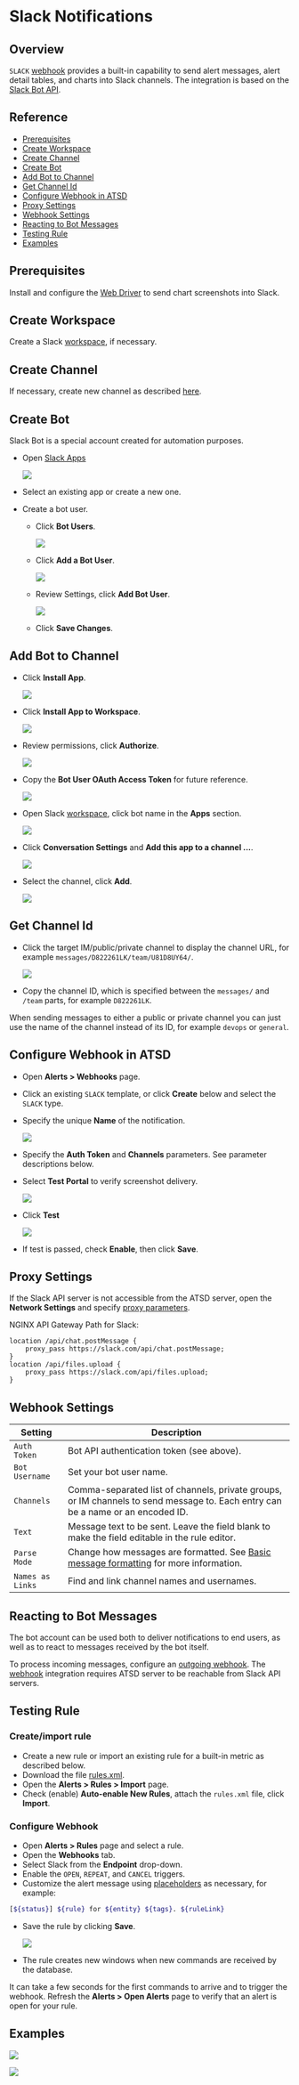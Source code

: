 # Slack Notifications

## Overview

`SLACK` [webhook](../notifications/README.md) provides a built-in capability to send alert messages, alert detail tables, and charts into Slack channels. The integration is based on the [Slack Bot API](https://api.slack.com/bot-users).

## Reference

* [Prerequisites](#prerequisites)
* [Create Workspace](#create-workspace)
* [Create Channel](#create-channel)
* [Create Bot](#create-bot)
* [Add Bot to Channel](#add-bot-to-channel)
* [Get Channel Id](#get-channel-id)
* [Configure Webhook in ATSD](#configure-webhook-in-atsd)
* [Proxy Settings](#proxy-settings)
* [Webhook Settings](#webhook-settings)
* [Reacting to Bot Messages](#reacting-to-bot-messages)
* [Testing Rule](#testing-rule)
* [Examples](#examples)

## Prerequisites

Install and configure the [Web Driver](web-driver.md) to send chart screenshots into Slack.

## Create Workspace

Create a Slack [workspace](https://slack.com/create), if necessary.

## Create Channel

If necessary, create new channel as described [here](https://get.slack.help/hc/en-us/articles/201402297-Create-a-channel).

## Create Bot

Slack Bot is a special account created for automation purposes.

* Open [Slack Apps](https://api.slack.com/apps/)

   ![](./images/outgoing_webhook_slack_1.png)

* Select an existing app or create a new one.

* Create a bot user.

  * Click **Bot Users**.

       ![](./images/outgoing_webhook_slack_2.png)

  * Click **Add a Bot User**.

       ![](./images/outgoing_webhook_slack_3.png)

  * Review Settings, click **Add Bot User**.

       ![](./images/outgoing_webhook_slack_4.png)

  * Click **Save Changes**.

## Add Bot to Channel

* Click **Install App**.

    ![](./images/slack_3.png)

* Click **Install App to Workspace**.

   ![](./images/outgoing_webhook_slack_12.png)

* Review permissions, click **Authorize**.

   ![](./images/outgoing_webhook_slack_13.png)

* Copy the **Bot User OAuth Access Token** for future reference.

   ![](./images/slack_4.png)

* Open Slack [workspace](https://my.slack.com/), click bot name in the **Apps** section.

   ![](./images/outgoing_webhook_slack_14.png)

* Click **Conversation Settings**  and **Add this app to a channel ...**.

    ![](./images/slack_5.png)

* Select the channel, click **Add**.

    ![](./images/slack_6.png)

## Get Channel Id

* Click the target IM/public/private channel to display the channel URL, for example `messages/D822261LK/team/U81D8UY64/`.

     ![](./images/slack_channel_id.png)

* Copy the channel ID, which is specified between the `messages/` and `/team` parts, for example `D822261LK`.

When sending messages to either a public or private channel you can just use the name of the channel instead of its ID, for example `devops` or `general`.

## Configure Webhook in ATSD

* Open **Alerts > Webhooks** page.
* Click an existing `SLACK` template, or click **Create** below and select the `SLACK` type.
* Specify the unique **Name** of the notification.

    ![](./images/slack_1.png)

* Specify the **Auth Token** and **Channels** parameters. See parameter descriptions below.
* Select **Test Portal** to verify screenshot delivery.

    ![](./images/slack-settings.png)

* Click **Test**

   ![](./images/slack_2.png)

* If test is passed, check **Enable**, then click **Save**.

## Proxy Settings

If the Slack API server is not accessible from the ATSD server, open the **Network Settings** and specify [proxy parameters](../notifications/README.md#network-settings).

NGINX API Gateway Path for Slack:

```ls
location /api/chat.postMessage {
    proxy_pass https://slack.com/api/chat.postMessage;
}
location /api/files.upload {
    proxy_pass https://slack.com/api/files.upload;
}
```

## Webhook Settings

|**Setting**|**Description**|
|---|---|
|`Auth Token`|Bot API authentication token (see above).|
|`Bot Username`|Set your bot user name.|
|`Channels`|Comma-separated list of channels, private groups, or IM channels to send message to. Each entry can be a name or an encoded ID.|
|`Text`|Message text to be sent. Leave the field blank to make the field editable in the rule editor.|
|`Parse Mode`|Change how messages are formatted. See [Basic message formatting](https://api.slack.com/docs/message-formatting) for more information.|
|`Names as Links`|Find and link channel names and usernames.|

## Reacting to Bot Messages

The bot account can be used both to deliver notifications to end users, as well as to react to messages received by the bot itself.

To process incoming messages, configure an [outgoing webhook](outgoing-webhook-slack.md). The [webhook](outgoing-webhook-slack.md) integration requires ATSD server to be reachable from Slack API servers.

## Testing Rule

### Create/import rule

* Create a new rule or import an existing rule for a built-in metric as described below.
* Download the file [rules.xml](./resources/rules.xml).
* Open the **Alerts > Rules > Import** page.
* Check (enable) **Auto-enable New Rules**, attach the `rules.xml` file, click **Import**.

### Configure Webhook

* Open **Alerts > Rules** page and select a rule.
* Open the **Webhooks** tab.
* Select Slack from the **Endpoint** drop-down.
* Enable the `OPEN`, `REPEAT`, and `CANCEL` triggers.
* Customize the alert message using [placeholders](../placeholders.md) as necessary, for example:

```bash
[${status}] ${rule} for ${entity} ${tags}. ${ruleLink}
```

* Save the rule by clicking **Save**.

  ![](./images/slack_7.png)

* The rule creates new windows when new commands are received by the database.

It can take a few seconds for the first commands to arrive and to trigger the webhook. Refresh the **Alerts > Open Alerts** page to verify that an alert is open for your rule.

## Examples

![](./images/slack_test_1.png)

![](./images/slack_test_2.png)
